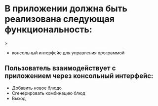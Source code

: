 <h1>В приложении должна быть реализована следующая функциональность:</h1>>

<ul>
    <li>консольный интерфейс для управления программой</li>
</ul>

<h2>Пользователь взаимодействует с приложением через консольный интерфейс:</h2>

<ul>
    <li>Добавить новое блюдо</li>
    <li>Сгенерировать комбинацию блюд</li>
    <li>Выход</li>
</ul>
